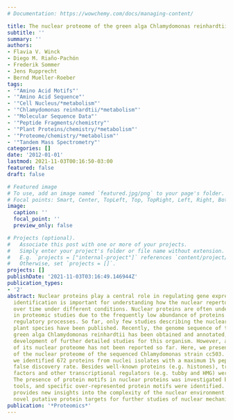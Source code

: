 ```yaml
---
# Documentation: https://wowchemy.com/docs/managing-content/

title: The nuclear proteome of the green alga Chlamydomonas reinhardtii.
subtitle: ''
summary: ''
authors:
- Flavia V. Winck
- Diego M. Riaño-Pachón
- Frederik Sommer
- Jens Rupprecht
- Bernd Mueller-Roeber
tags:
- '"Amino Acid Motifs"'
- '"Amino Acid Sequence"'
- '"Cell Nucleus/*metabolism"'
- '"Chlamydomonas reinhardtii/*metabolism"'
- '"Molecular Sequence Data"'
- '"Peptide Fragments/chemistry"'
- '"Plant Proteins/chemistry/*metabolism"'
- '"Proteome/chemistry/*metabolism"'
- '"Tandem Mass Spectrometry"'
categories: []
date: '2012-01-01'
lastmod: 2021-11-03T00:16:50-03:00
featured: false
draft: false

# Featured image
# To use, add an image named `featured.jpg/png` to your page's folder.
# Focal points: Smart, Center, TopLeft, Top, TopRight, Left, Right, BottomLeft, Bottom, BottomRight.
image:
  caption: ''
  focal_point: ''
  preview_only: false

# Projects (optional).
#   Associate this post with one or more of your projects.
#   Simply enter your project's folder or file name without extension.
#   E.g. `projects = ["internal-project"]` references `content/project/deep-learning/index.md`.
#   Otherwise, set `projects = []`.
projects: []
publishDate: '2021-11-03T03:16:49.146944Z'
publication_types:
- '2'
abstract: Nuclear proteins play a central role in regulating gene expression. Their
  identification is important for understanding how the nuclear repertoire changes
  over time under different conditions. Nuclear proteins are often underrepresented
  in proteomic studies due to the frequently low abundance of proteins involved in
  regulatory processes. So far, only few studies describing the nuclear proteome of
  plant species have been published. Recently, the genome sequence of the unicellular
  green alga Chlamydomonas reinhardtii has been obtained and annotated, allowing the
  development of further detailed studies for this organism. However, a detailed description
  of its nuclear proteome has not been reported so far. Here, we present an analysis
  of the nuclear proteome of the sequenced Chlamydomonas strain cc503. Using LC-MS/MS,
  we identified 672 proteins from nuclei isolates with a maximum 1% peptide spectrum
  false discovery rate. Besides well-known proteins (e.g. histones), transcription
  factors and other transcriptional regulators (e.g. tubby and HMG) were identified.
  The presence of protein motifs in nuclear proteins was investigated by computational
  tools, and specific over-represented protein motifs were identified. This study
  provides new insights into the complexity of the nuclear environment and reveals
  novel putative protein targets for further studies of nuclear mechanisms.
publication: '*Proteomics*'
---
```


